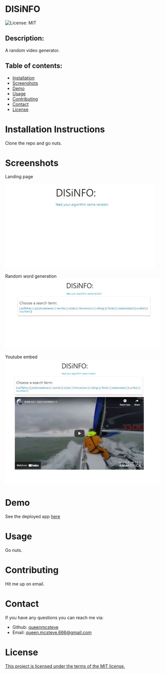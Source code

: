 # DISiNFO

![License: MIT](https://img.shields.io/badge/License-MIT-yellow.svg)

## Description:

A random video generator.

## Table of contents:

- [Installation](#installation)
- [Screenshots](#screenshots)
- [Demo](#demo)
- [Usage](#usage)
- [Contributing](#contributing)
- [Contact](#contact)
- [License](#license)

# Installation Instructions

Clone the repo and go nuts.

# Screenshots

Landing page

![screenshot](./assets/images/landing.jpg)

Random word generation
![screenshot](./assets/images/words.jpg)

Youtube embed
![screenshot](./assets/images/video.jpg)

# Demo

See the deployed app [here](https://queenmcsteve.github.io/disinfo/)

# Usage

Go nuts.

# Contributing

Hit me up on email.

# Contact

If you have any questions you can reach me via:

- Github: [queenmcsteve](https://github.com/queenmcsteve)
- Email: [queen.mcsteve.666@gmail.com](mailto:queen.mcsteve.666@gmail.com)

# License

[This project is licensed under the terms of the MIT license.](https://opensource.org/licenses/MIT)
